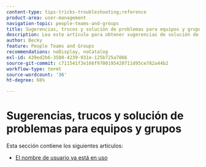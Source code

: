```yaml
---
content-type: tips-tricks-troubleshooting;reference
product-area: user-management
navigation-topic: people-teams-and-groups
title: Sugerencias, trucos y solución de problemas para equipos y grupos
description: Lea este artículo para obtener sugerencias de solución de problemas en equipos y grupos.
author: Becky
feature: People Teams and Groups
recommendations: noDisplay, noCatalog
exl-id: 439ed2b6-3580-4239-931e-125b725a7866
source-git-commit: c711541f3e166f9700195420711d95ce782a44b2
workflow-type: tm+mt
source-wordcount: '36'
ht-degree: 66%

---
```


# Sugerencias, trucos y solución de problemas para equipos y grupos

Esta sección contiene los siguientes artículos:

* [El nombre de usuario ya está en uso](../../people-teams-and-groups/tips-tricks-and-troubleshooting/username-already-in-use.md)
